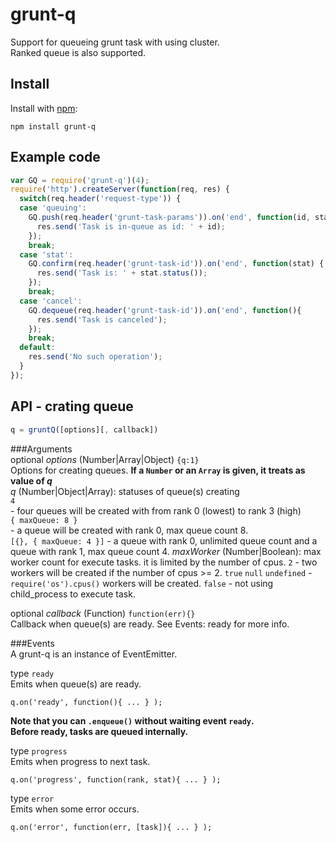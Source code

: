 # grunt-q
  
Support for queueing grunt task with using cluster.  
Ranked queue is also supported.

## Install

Install with [npm](http://npmjs.org/):

    npm install grunt-q

## Example code
```js
var GQ = require('grunt-q')(4);
require('http').createServer(function(req, res) {
  switch(req.header('request-type')) {
  case 'queuing':
    GQ.push(req.header('grunt-task-params')).on('end', function(id, stat) {
      res.send('Task is in-queue as id: ' + id);
    });
    break;
  case 'stat':
    GQ.confirm(req.header('grunt-task-id')).on('end', function(stat) {
      res.send('Task is: ' + stat.status());
    });
    break;
  case 'cancel':
    GQ.dequeue(req.header('grunt-task-id')).on('end', function(){
      res.send('Task is canceled');
    });
    break;
  default:
    res.send('No such operation');
  }
});
```

## API - crating queue
```js
q = gruntQ([options][, callback])
```

###Arguments  
optional *options* (Number|Array|Object) `{q:1}`  
Options for creating queues.
__If a `Number` or an `Array` is given, it treats as value of *q*__  
  _q_ (Number|Object|Array): statuses of queue(s) creating  
    `4`  
    - four queues will be created with from rank 0 (lowest) to rank 3 (high)  
    `{ maxQueue: 8 }`  
    - a queue will be created with rank 0, max queue count 8.  
    `[{}, { maxQueue: 4 }]`
    - a queue with rank 0, unlimited queue count and a queue with rank 1, max queue count 4.
  _maxWorker_ (Number|Boolean): max worker count for execute tasks. it is limited by the number of cpus.
    `2`
    - two workers will be created if the number of cpus >= 2.
    `true` `null` `undefined`
    - `require('os').cpus()` workers will be created.
    `false`
    - not using child_process to execute task.  
  
optional *callback* (Function) `function(err){}`  
Callback when queue(s) are ready. See Events: ready for more info.

###Events  
A grunt-q is an instance of EventEmitter.  
  
type `ready`  
  Emits when queue(s) are ready.  
  ```
  q.on('ready', function(){ ... } );
  ```
  __Note that you can `.enqueue()` without waiting event `ready`.__  
  __Before ready, tasks are queued internally.__
  
type `progress`  
  Emits when progress to next task.  
  ```
  q.on('progress', function(rank, stat){ ... } );
  ```
  
type `error`  
  Emits when some error occurs.  
  ```
  q.on('error', function(err, [task]){ ... } );
  ```
  
  
  